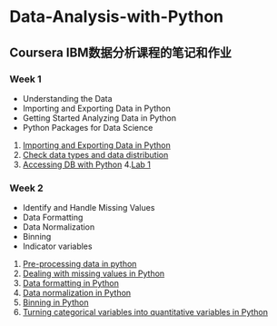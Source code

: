# Data-Analysis-with-Python

## Coursera IBM数据分析课程的笔记和作业

### Week 1
* Understanding the Data
* Importing and Exporting Data in Python
* Getting Started Analyzing Data in Python
* Python Packages for Data Science
1. [Importing and Exporting Data in Python](https://github.com/xzyang123/Data-Analysis-with-Python/blob/master/pandas%20read%20.csv%20file.md)
2. [Check data types and data distribution](https://github.com/xzyang123/Data-Analysis-with-Python/blob/master/Pandas%20method%20for%20python.md)
3. [Accessing DB with Python](https://github.com/xzyang123/Data-Analysis-with-Python/blob/master/week1/Accessing%20Databases%20with%20Python.md)
4.[Lab 1](https://github.com/xzyang123/Data-Analysis-with-Python/blob/master/week1/Lab1.ipynb)

### Week 2
* Identify and Handle Missing Values
* Data Formatting
* Data Normalization
* Binning
* Indicator variables
1. [Pre-processing data in python](https://github.com/xzyang123/Data-Analysis-with-Python/blob/master/week2/pre-processing%20data%20in%20python.md)
2. [Dealing with missing values in Python](https://github.com/xzyang123/Data-Analysis-with-Python/blob/master/week2/Dealing%20with%20missing%20data%20in%20python.md)
3. [Data formatting in Python](https://github.com/xzyang123/Data-Analysis-with-Python/blob/master/week2/Data%20formatting%20in%20python.md)
4. [Data normalization in Python](https://github.com/xzyang123/Data-Analysis-with-Python/blob/master/week2/data%20normalization%20in%20Python.md)
5. [Binning in Python](https://github.com/xzyang123/Data-Analysis-with-Python/blob/master/week2/Binning%20in%20Python.md)
6. [Turning categorical variables into quantitative variables in Python](https://github.com/xzyang123/Data-Analysis-with-Python/blob/master/week2/Turning%20categorical%20variables%20into%20quantitative%20variables%20in%20Python.md)















